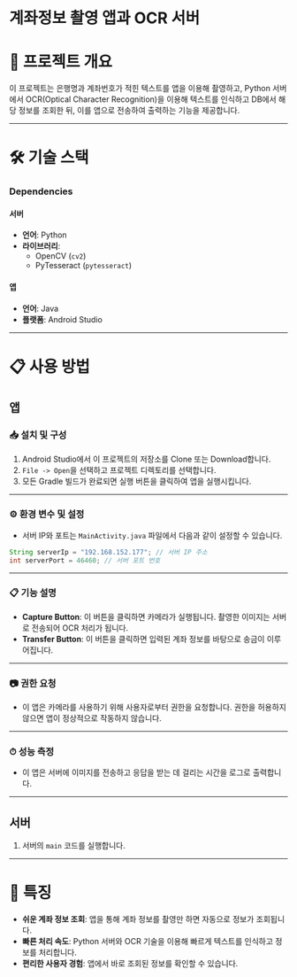 # 계좌정보 촬영 앱과 OCR 서버

# 🌟 프로젝트 개요

이 프로젝트는 은행명과 계좌번호가 적힌 텍스트를 앱을 이용해 촬영하고, Python 서버에서 OCR(Optical Character Recognition)을 이용해 텍스트를 인식하고 DB에서 해당 정보를 조회한 뒤, 이를 앱으로 전송하여 출력하는 기능을 제공합니다.

---

# 🛠️ 기술 스택

### Dependencies

#### 서버

- **언어**: Python
- **라이브러리**: 
  - OpenCV (`cv2`)
  - PyTesseract (`pytesseract`)

#### 앱

- **언어**: Java
- **플랫폼**: Android Studio

---

# 📋 사용 방법

## 앱

### 📥 설치 및 구성

1. Android Studio에서 이 프로젝트의 저장소를 Clone 또는 Download합니다.
2. `File -> Open`을 선택하고 프로젝트 디렉토리를 선택합니다.
3. 모든 Gradle 빌드가 완료되면 실행 버튼을 클릭하여 앱을 실행시킵니다.

---

### ⚙️ 환경 변수 및 설정

- 서버 IP와 포트는 `MainActivity.java` 파일에서 다음과 같이 설정할 수 있습니다.

```java
String serverIp = "192.168.152.177"; // 서버 IP 주소
int serverPort = 46460; // 서버 포트 번호
```

---

### 📋 기능 설명

- **Capture Button**: 이 버튼을 클릭하면 카메라가 실행됩니다. 촬영한 이미지는 서버로 전송되어 OCR 처리가 됩니다.
- **Transfer Button**: 이 버튼을 클릭하면 입력된 계좌 정보를 바탕으로 송금이 이루어집니다.

---

### 📷 권한 요청

- 이 앱은 카메라를 사용하기 위해 사용자로부터 권한을 요청합니다. 권한을 허용하지 않으면 앱이 정상적으로 작동하지 않습니다.

---

### ⏱ 성능 측정

- 이 앱은 서버에 이미지를 전송하고 응답을 받는 데 걸리는 시간을 로그로 출력합니다. 

---


## 서버

1. 서버의 `main` 코드를 실행합니다.

---

# 🚀 특징

- **쉬운 계좌 정보 조회**: 앱을 통해 계좌 정보를 촬영만 하면 자동으로 정보가 조회됩니다.
- **빠른 처리 속도**: Python 서버와 OCR 기술을 이용해 빠르게 텍스트를 인식하고 정보를 처리합니다.
- **편리한 사용자 경험**: 앱에서 바로 조회된 정보를 확인할 수 있습니다.
